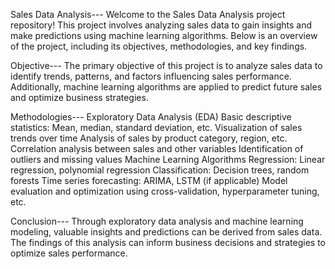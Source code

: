 Sales Data Analysis---
Welcome to the Sales Data Analysis project repository! This project involves analyzing sales data to gain insights and make predictions using machine learning algorithms.
Below is an overview of the project, including its objectives, methodologies, and key findings.

Objective---
The primary objective of this project is to analyze sales data to identify trends, patterns, and factors influencing sales performance. 
Additionally, machine learning algorithms are applied to predict future sales and optimize business strategies.

Methodologies---
Exploratory Data Analysis (EDA)
Basic descriptive statistics: Mean, median, standard deviation, etc.
Visualization of sales trends over time
Analysis of sales by product category, region, etc.
Correlation analysis between sales and other variables
Identification of outliers and missing values
Machine Learning Algorithms
Regression: Linear regression, polynomial regression
Classification: Decision trees, random forests
Time series forecasting: ARIMA, LSTM (if applicable)
Model evaluation and optimization using cross-validation, hyperparameter tuning, etc.

Conclusion---
Through exploratory data analysis and machine learning modeling, valuable insights and predictions can be derived from sales data. 
The findings of this analysis can inform business decisions and strategies to optimize sales performance.
